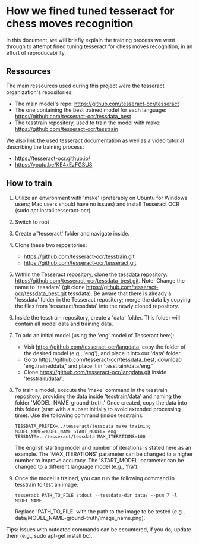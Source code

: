 # How we fined tuned tesseract for chess moves recognition

In this document, we will briefly explain the training process we went through to attempt fined tuning tesseract for chess moves recognition, in an effort of reproducability.

## Ressources

The main ressources used during this project were the tesseract organization's repositories:

- The main model's repo: https://github.com/tesseract-ocr/tesseract
- The one containing the best trained model for each language: https://github.com/tesseract-ocr/tessdata_best
- The tesstrain repository, used to train the model with make: https://github.com/tesseract-ocr/tesstrain

We also link the used tesseract documentation as well as a video tutorial describing the training process:

- https://tesseract-ocr.github.io/
- https://youtu.be/KE4xEzFGSU8

## How to train

1. Utilize an environment with 'make' (preferably on Ubuntu for Windows users; Mac users should have no issues) and install Tesseract OCR (sudo apt install tesseract-ocr)

2. Switch to root

3. Create a 'tesseract' folder and navigate inside.

4. Clone these two repositories:
   - https://github.com/tesseract-ocr/tesstrain.git
   - https://github.com/tesseract-ocr/tesseract.git
5. Within the Tesseract repository, clone the tessdata repository: https://github.com/tesseract-ocr/tessdata_best.git. Note: Change the name to 'tessdata' (git clone https://github.com/tesseract-ocr/tessdata_best.git tessdata). Be aware that there is already a 'tessdata' folder in the Tesseract repository; merge the data by copying the files from 'tesseract/tessdata' into the newly cloned repository.

6. Inside the tesstrain repository, create a 'data' folder. This folder will contain all model data and training data.

7) To add an initial model (using the 'eng' model of Tesseract here):
   - Visit https://github.com/tesseract-ocr/langdata, copy the folder of the desired model (e.g., 'eng'), and place it into our 'data' folder.
   - Go to https://github.com/tesseract-ocr/tessdata_best, download 'eng.traineddata,' and place it in 'tesstrain/data/eng.'
   - Clone https://github.com/tesseract-ocr/langdata.git inside 'tesstrain/data/'.
8) To train a model, execute the 'make' command in the tesstrain repository, providing the data inside 'tesstrain/data' and naming the folder 'MODEL_NAME-ground-truth.' Once created, copy the data into this folder (start with a subset initially to avoid extended processing time). Use the following command (inside tesstrain):

   ```
   TESSDATA_PREFIX=../tesseract/tessdata make training MODEL_NAME=MODEL_NAME START_MODEL= eng TESSDATA=../tesseract/tessdata MAX_ITERATIONS=100
   ```

   The english starting model and number of iterations is stated here as an example. The 'MAX_ITERATIONS' parameter can be changed to a higher number to improve accuracy. The 'START_MODEL' parameter can be changed to a different language model (e.g., 'fra').

9. Once the model is trained, you can run the following command in tesstrain to test an image:

   ```
   tesseract PATH_TO_FILE stdout --tessdata-dir data/ --psm 7 -l MODEL_NAME
   ```

   Replace 'PATH_TO_FILE' with the path to the image to be tested (e.g., data/MODEL_NAME-ground-truth/image_name.png).

Tips: Issues with outdated commands can be ecountered, if you do, update them (e.g., sudo apt-get install bc).
